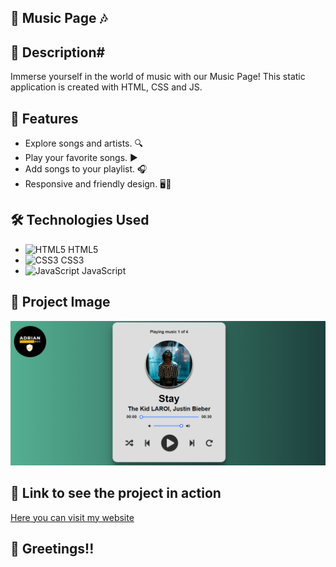 ## :rocket: Music Page 🎶

## :page_with_curl: Description# 

Immerse yourself in the world of music with our Music Page! This static application is created with HTML, CSS and JS.

## :dart: Features

- Explore songs and artists. 🔍
- Play your favorite songs. ▶️
- Add songs to your playlist. 🎧
- Responsive and friendly design. 🖥️📱

## :hammer_and_wrench: Technologies Used

- ![HTML5](https://img.icons8.com/color/48/000000/html-5--v1.png) HTML5
- ![CSS3](https://img.icons8.com/color/48/000000/css3.png) CSS3
- ![JavaScript](https://img.icons8.com/color/48/000000/javascript--v1.png) JavaScript

## :camera_flash: Project Image

![My Project](/images/Music%20Page.PNG)

## :link: Link to see the project in action

[Here you can visit my website](https://music-page-adrian-dev.netlify.app/)

## :wave: Greetings!!
